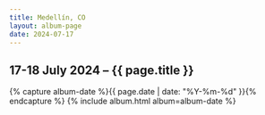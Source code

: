 ```yaml
---
title: Medellín, CO
layout: album-page
date: 2024-07-17
---
```

## 17-18 July 2024 – {{ page.title }}
{% capture album-date %}{{ page.date | date: "%Y-%m-%d" }}{% endcapture %}
{% include album.html album=album-date %}